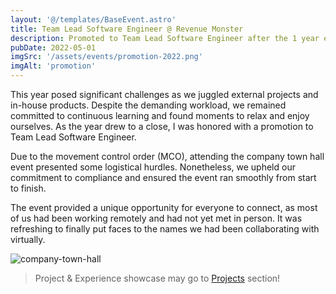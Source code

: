 ```yaml
---
layout: '@/templates/BaseEvent.astro'
title: Team Lead Software Engineer @ Revenue Monster
description: Promoted to Team Lead Software Engineer after the 1 year efforts!
pubDate: 2022-05-01
imgSrc: '/assets/events/promotion-2022.png'
imgAlt: 'promotion'
---
```


This year posed significant challenges as we juggled external projects and in-house products. Despite the demanding workload, we remained committed to continuous learning and found moments to relax and enjoy ourselves. As the year drew to a close, I was honored with a promotion to Team Lead Software Engineer.

Due to the movement control order (MCO), attending the company town hall event presented some logistical hurdles. Nonetheless, we upheld our commitment to compliance and ensured the event ran smoothly from start to finish.

The event provided a unique opportunity for everyone to connect, as most of us had been working remotely and had not yet met in person. It was refreshing to finally put faces to the names we had been collaborating with virtually.

![company-town-hall](/assets/events/town-hall-2021.png)

> Project & Experience showcase may go to [Projects](/posts/projects/202205-job-promotion/) section!